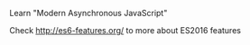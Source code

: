 Learn "Modern Asynchronous JavaScript"

Check http://es6-features.org/ to more about ES2016 features
